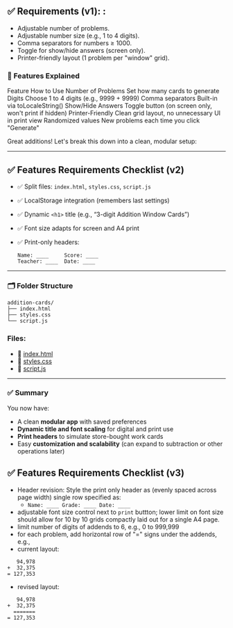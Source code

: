 ## ✅ Requirements (v1): :
 - Adjustable number of problems.
 - Adjustable number size (e.g., 1 to 4 digits).
 - Comma separators for numbers ≥ 1000.
 - Toggle for show/hide answers (screen only).
 - Printer-friendly layout (1 problem per "window" grid).

### 🧩 Features Explained
Feature	How to Use
Number of Problems	Set how many cards to generate
Digits	Choose 1 to 4 digits (e.g., 9999 + 9999)
Comma separators	Built-in via toLocaleString()
Show/Hide Answers	Toggle button (on screen only, won't print if hidden)
Printer-Friendly	Clean grid layout, no unnecessary UI in print view
Randomized values	New problems each time you click "Generate"

Great additions! Let's break this down into a clean, modular setup:

---

## ✅ Features Requirements Checklist (v2)
 
* ✅ Split files: `index.html`, `styles.css`, `script.js`
* ✅ LocalStorage integration (remembers last settings)
* ✅ Dynamic `<h1>` title (e.g., “3-digit Addition Window Cards”)
* ✅ Font size adapts for screen and A4 print
* ✅ Print-only headers:

  ```
  Name: ____     Score: ____
  Teacher: ____  Date: ____
  ```

---

### 🗂 Folder Structure

```
addition-cards/
├── index.html
├── styles.css
└── script.js
```

### Files:
 -  📄 [index.html](index.html)
 -  🎨 [styles.css](styles.css)
 -  🧠 [script.js](script.js)



---

### ✅ Summary

You now have:

* A clean **modular app** with saved preferences
* **Dynamic title and font scaling** for digital and print use
* **Print headers** to simulate store-bought work cards
* Easy **customization and scalability** (can expand to subtraction or other operations later)

 
## ✅ Features Requirements Checklist (v3)
 - Header revision: Style the print only header as (evenly spaced across page width) single row specified as:  
   - ```Name: ____ Grade: ____ Date: ____```
 - adjustable font size control next to `print` buttton; lower limit on font size should allow for 10 by 10 grids compactly laid out for a single A4 page.
 - limit number of digits of addends to 6, e.g., 0 to 999,999
  - for each problem, add horizontal row of "=" signs under the addends, e.g., 
   - current layout:
```
   94,978
+  32,375
= 127,353
```
   - revised layout: 
```
   94,978
+  32,375
  =======
= 127,353
```
